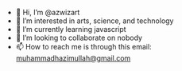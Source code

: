 - 👋 Hi, I’m @azwizart
- 👀 I’m interested in arts, science, and technology
- 🌱 I’m currently learning javascript
- 💞️ I’m looking to collaborate on nobody
- 📫 How to reach me is through this email: muhammadhazimullah@gmail.com

<!---
azwizart/azwizart is a ✨ special ✨ repository because its `README.md` (this file) appears on your GitHub profile.
You can click the Preview link to take a look at your changes.
--->
